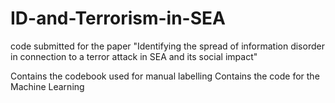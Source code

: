 # ID-and-Terrorism-in-SEA
code submitted for the paper "Identifying the spread of information disorder in connection to a terror attack in SEA and its social impact"

Contains the codebook used for manual labelling
Contains the code for the Machine Learning
